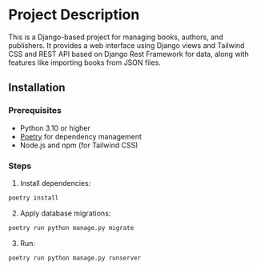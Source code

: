 # Project Description

This is a Django-based project for managing books, authors, and publishers. It provides a web interface using Django views and Tailwind CSS and REST API based on Django Rest Framework for data, along with features like importing books from JSON files.

## Installation

### Prerequisites

- Python 3.10 or higher
- [Poetry](https://python-poetry.org/) for dependency management
- Node.js and npm (for Tailwind CSS)

### Steps

1. Install dependencies:
```bash
poetry install
```

2. Apply database migrations:
```bash
poetry run python manage.py migrate
```

3. Run:
```bash
poetry run python manage.py runserver
```